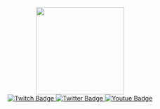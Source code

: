 <div id="header" align="center">
<img src="https://media.giphy.com/media/Qo2dupDib32rkTY4hX/giphy.gif" width="200"
</div>

<div id="badges">
 <a href="https://www.twitch.tv/neverendingchapters">
   <img src="https://img.shields.io/badge/twitch-blueviolet?logo=twitch&logoColor=white&style=for-the-badge" alt="Twitch Badge"/>
  </a>
 <a href="https://twitter.com/NeverEndingChap">
  <img src="https://img.shields.io/badge/Twitter-blue?logo=twitter&logoColor=white&style=for-the-badge" alt="Twitter Badge"/>
 </a>
 <a href="https://www.youtube.com/channel/UCd-C87cgJCOlzSgOrn_iKOQ">
  <img src="https://img.shields.io/badge/YouTube-red?logo=youtube&logoColor=white&style=for-the-badge" alt="Youtue Badge"/>
 </a>
</div>

<!---
NEChapters/NEChapters is a ✨ special ✨ repository because its `README.md` (this file) appears on your GitHub profile.
You can click the Preview link to take a look at your changes.
--->
